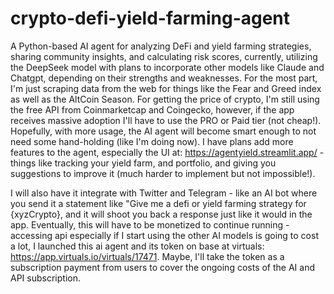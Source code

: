 # crypto-defi-yield-farming-agent
A Python-based AI agent for analyzing DeFi and yield farming strategies, sharing community insights, and calculating risk scores, currently, utilizing the DeepSeek model with plans to incorporate other models like Claude and Chatgpt, depending on their strengths and weaknesses. For the most part, I'm just scraping data from the web for things like the Fear and Greed index as well as the AltCoin Season. For getting the price of crypto, I'm still using the free API from Coinmarketcap and Coingecko, however, if the app receives massive adoption I'll have to use the PRO or Paid tier (not cheap!). Hopefully, with more usage, the AI agent will become smart enough to not need some hand-holding (like I'm doing now). I have plans add more features to the agent, especially the UI at: https://agentyield.streamlit.app/ - things like tracking your yield farm, and portfolio, and giving you suggestions to improve it (much harder to implement but not impossible!).

I will also have it integrate with Twitter and Telegram - like an AI bot where you send it a statement like "Give me a defi or yield farming strategy for {xyzCrypto}, and it will shoot you back a response just like it would in the app. Eventually, this will have to be monetized to continue running - accessing api especially if I start using the other AI models is going to cost a lot, I launched this ai agent and its token on base at virtuals: https://app.virtuals.io/virtuals/17471. Maybe, I'll take the token as a subscription payment from users to cover the ongoing costs of the AI and API subscription.
